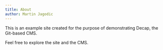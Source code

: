 ```yaml
---
title: About
author: Martin Jagodic
---
```

This is an example site created for the purpose of demonstrating Decap, the Git-based CMS.

Feel free to explore the site and the CMS.